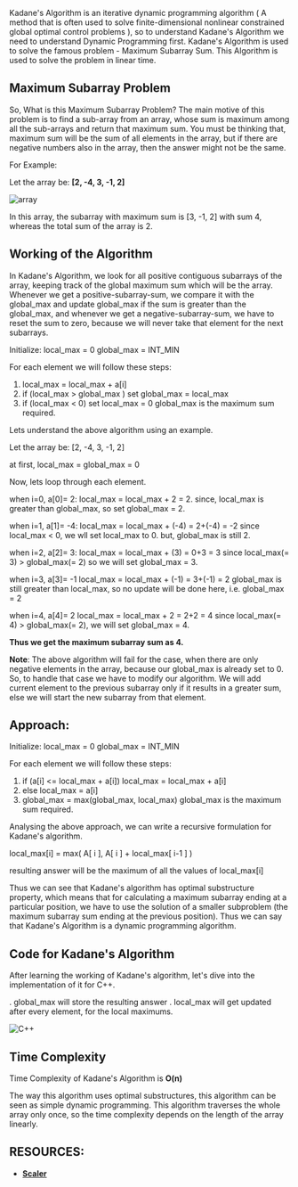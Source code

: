 Kadane's Algorithm is an iterative dynamic programming algorithm ( A method that is often used to solve finite-dimensional nonlinear constrained global optimal control problems ), so to understand Kadane's Algorithm we need to understand Dynamic Programming first. Kadane's Algorithm is used to solve the famous problem - Maximum Subarray Sum. This Algorithm is used to solve the problem in linear time.

## Maximum Subarray Problem
So, What is this Maximum Subarray Problem? The main motive of this problem is to find a sub-array from an array, whose sum is maximum among all the sub-arrays and return that maximum sum. You must be thinking that, maximum sum will be the sum of all elements in the array, but if there are negative numbers also in the array, then the answer might not be the same.

For Example:

Let the array be: **[2, -4, 3, -1, 2]**

![array](https://scaler.com/topics/images/kadane.webp)

In this array, the subarray with maximum sum is [3, -1, 2] with sum 4, whereas the total sum of the array is 2.

## Working of the Algorithm
In Kadane's Algorithm, we look for all positive contiguous subarrays of the array, keeping track of the global maximum sum which will be the array. Whenever we get a positive-subarray-sum, we compare it with the global_max and update global_max if the sum is greater than the global_max, and whenever we get a negative-subarray-sum, we have to reset the sum to zero, because we will never take that element for the next subarrays.

Initialize: local_max = 0 global_max = INT_MIN

For each element we will follow these steps:

1. local_max = local_max + a[i]
2. if (local_max > global_max ) set global_max = local_max
3. if (local_max < 0) set local_max = 0
global_max is the maximum sum required.

Lets understand the above algorithm using an example.

Let the array be: [2, -4, 3, -1, 2]

at first, local_max = global_max = 0

Now, lets loop through each element.

when i=0, a[0]= 2: local_max = local_max + 2 = 2. since, local_max is greater than global_max, so set global_max = 2.

when i=1, a[1]= -4: local_max = local_max + (-4) = 2+(-4) = -2 since local_max < 0, we wll set local_max to 0. but, global_max is still 2.

when i=2, a[2]= 3: local_max = local_max + (3) = 0+3 = 3 since local_max(= 3) > global_max(= 2) so we will set global_max = 3.

when i=3, a[3]= -1 local_max = local_max + (-1) = 3+(-1) = 2 global_max is still greater than local_max, so no update will be done here, i.e. global_max = 2

when i=4, a[4]= 2 local_max = local_max + 2 = 2+2 = 4 since local_max(= 4) > global_max(= 2), we will set global_max = 4.

**Thus we get the maximum subarray sum as 4.**

**Note**: The above algorithm will fail for the case, when there are only negative elements in the array, because our global_max is already set to 0. So, to handle that case we have to modify our algorithm. We will add current element to the previous subarray only if it results in a greater sum, else we will start the new subarray from that element.

## Approach:

Initialize: local_max = 0 global_max = INT_MIN

For each element we will follow these steps:

1. if (a[i] <= local_max + a[i]) local_max = local_max + a[i]
2. else local_max = a[i]
3. global_max = max(global_max, local_max)
global_max is the maximum sum required.

Analysing the above approach, we can write a recursive formulation for Kadane's algorithm.

local_max[i] = max( A[ i ], A[ i ] + local_max[ i-1 ] )

resulting answer will be the maximum of all the values of local_max[i]

Thus we can see that Kadane's algorithm has optimal substructure property, which means that for calculating a maximum subarray ending at a particular position, we have to use the solution of a smaller subproblem (the maximum subarray sum ending at the previous position). Thus we can say that Kadane's Algorithm is a dynamic programming algorithm.

## Code for Kadane's Algorithm
After learning the working of Kadane's algorithm, let's dive into the implementation of it for C++.

. global_max will store the resulting answer
. local_max will get updated after every element, for the local maximums.

![C++](https://carbon.now.sh/?bg=rgba%28153%2C178%2C203%2C1%29&t=blackboard&wt=none&l=auto&width=680&ds=true&dsyoff=20px&dsblur=68px&wc=true&wa=true&pv=56px&ph=56px&ln=false&fl=1&fm=Hack&fs=14px&lh=133%25&si=false&es=2x&wm=false&code=%2523include%2520%253Cbits%252Fstdc%252B%252B.h%253E%250Ausing%2520namespace%2520std%253B%250A%250Aint%2520main%28%29%250A%257B%250A%2520%2520%2520%2520int%2520a%255B%255D%253D%257B2%252C%2520-4%252C%25203%252C%2520-1%252C%25202%257D%253B%250A%2520%2520%2520%2520int%2520local_max%2520%253D%25200%253B%250A%2520%2520%2520%2520int%2520global_max%2520%253D%2520INT_MIN%253B%250A%2520%2520%2520%2520int%2520n%253Dsizeof%28a%29%252Fsizeof%28a%255B0%255D%29%253B%250A%2520%2520%2520%2520%250A%2520%2520%2520%2520for%28i%2520%253D%25200%253B%2520i%2520%253C%2520n%253Bi%252B%252B%29%250A%2509%257B%2520%2520%2520%250A%2509%2520%2520%2520%2520local_max%2520%253D%2520max%28a%255Bi%255D%252C%2520a%255Bi%255D%2520%252B%2520local_max%29%253B%250A%2520%2520%2520%2520%2520%2520%2520%2520%250A%2509%2520%2520%2520%2520if%28local_max%2520%253E%2520global_max%29%250A%2509%2520%2520%2520%2520%257B%250A%2509%2520%2520%2520%2520%2520%2520%2520%2520global_max%2520%253D%2520local_max%253B%2520%250A%2509%2520%2520%2520%2520%257D%250A%2509%2520%2520%2520%2520%250A%2509%257D%250A%2509cout%253C%253Cglobal_max%253B%250A%2509return%25200%253B%250A%257D%250A)
 
## Time Complexity
Time Complexity of Kadane's Algorithm is **O(n)**

The way this algorithm uses optimal substructures, this algorithm can be seen as simple dynamic programming. This algorithm traverses the whole array only once, so the time complexity depends on the length of the array linearly.

## RESOURCES:
* [**Scaler**](https://www.scaler.com/topics/kadanes-algorithm/)
